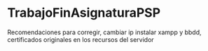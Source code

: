 # TrabajoFinAsignaturaPSP
Recomendaciones para corregir, cambiar ip instalar xampp y bbdd, certificados originales en los recursos del servidor
